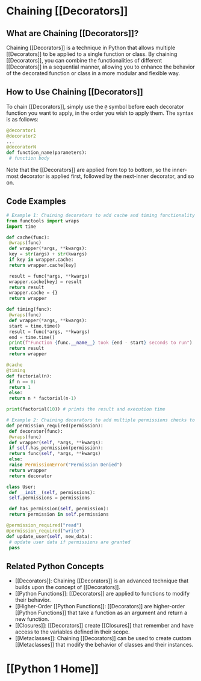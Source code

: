 # Chaining [[Decorators]]

## What are Chaining [[Decorators]]?
Chaining [[Decorators]] is a technique in Python that allows multiple [[Decorators]] to be applied to a single function or class. By chaining [[Decorators]], you can combine the functionalities of different [[Decorators]] in a sequential manner, allowing you to enhance the behavior of the decorated function or class in a more modular and flexible way.

## How to Use Chaining [[Decorators]]
To chain [[Decorators]], simply use the `@` symbol before each decorator function you want to apply, in the order you wish to apply them. The syntax is as follows:

```python
@decorator1
@decorator2
...
@decoratorN
def function_name(parameters):
 # function body
```

Note that the [[Decorators]] are applied from top to bottom, so the inner-most decorator is applied first, followed by the next-inner decorator, and so on.

## Code Examples
```python
# Example 1: Chaining decorators to add cache and timing functionality to a function
from functools import wraps
import time

def cache(func):
 @wraps(func)
 def wrapper(*args, **kwargs):
 key = str(args) + str(kwargs)
 if key in wrapper.cache:
 return wrapper.cache[key]

 result = func(*args, **kwargs)
 wrapper.cache[key] = result
 return result
 wrapper.cache = {}
 return wrapper

def timing(func):
 @wraps(func)
 def wrapper(*args, **kwargs):
 start = time.time()
 result = func(*args, **kwargs)
 end = time.time()
 print(f"Function {func.__name__} took {end - start} seconds to run")
 return result
 return wrapper

@cache
@timing
def factorial(n):
 if n == 0:
 return 1
 else:
 return n * factorial(n-1)

print(factorial(10)) # prints the result and execution time
```

```python
# Example 2: Chaining decorators to add multiple permissions checks to a method
def permission_required(permission):
 def decorator(func):
 @wraps(func)
 def wrapper(self, *args, **kwargs):
 if self.has_permission(permission):
 return func(self, *args, **kwargs)
 else:
 raise PermissionError("Permission Denied")
 return wrapper
 return decorator

class User:
 def __init__(self, permissions):
 self.permissions = permissions

 def has_permission(self, permission):
 return permission in self.permissions

@permission_required("read")
@permission_required("write")
def update_user(self, new_data):
 # update user data if permissions are granted
 pass
```

## Related Python Concepts
- [[Decorators]]: Chaining [[Decorators]] is an advanced technique that builds upon the concept of [[Decorators]].
- [[Python Functions]]: [[Decorators]] are applied to functions to modify their behavior.
- [[Higher-Order [[Python Functions]]: [[Decorators]] are higher-order [[Python Functions]] that take a function as an argument and return a new function.
- [[Closures]]: [[Decorators]] create [[Closures]] that remember and have access to the variables defined in their scope.
- [[Metaclasses]]: Chaining [[Decorators]] can be used to create custom [[Metaclasses]] that modify the behavior of classes and their instances.
# [[Python 1 Home]]